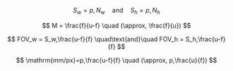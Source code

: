 $$
S_w = p,N_w \quad\text{and}\quad S_h = p,N_h
$$

$$
M = \frac{f}{u-f} \quad (\approx, \frac{f}{u})
$$

$$
FOV_w = S_w,\frac{u-f}{f} \quad\text{and}\quad FOV_h = S_h,\frac{u-f}{f}
$$

$$
\mathrm{mm/px}=p,\frac{u-f}{f} \quad (\approx, p,\frac{u}{f})
$$
